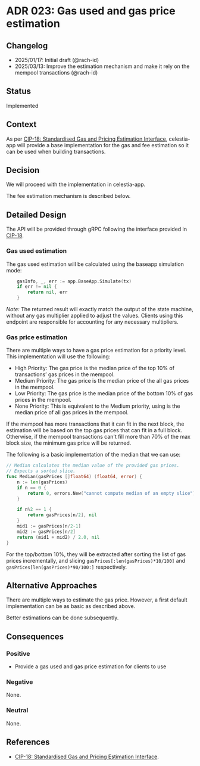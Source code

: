 # ADR 023: Gas used and gas price estimation

## Changelog

- 2025/01/17: Initial draft (@rach-id)
- 2025/03/13: Improve the estimation mechanism and make it rely on the mempool transactions (@rach-id)

## Status

Implemented

## Context

As per [CIP-18: Standardised Gas and Pricing Estimation Interface](https://github.com/celestiaorg/CIPs/blob/main/cips/cip-018.md), celestia-app will provide a base implementation for the gas and fee estimation so it can be used when building transactions.

## Decision

We will proceed with the implementation in celestia-app.

The fee estimation mechanism is described below.

## Detailed Design

The API will be provided through gRPC following the interface provided in [CIP-18](https://github.com/celestiaorg/CIPs/blob/main/cips/cip-018.md).

### Gas used estimation

The gas used estimation will be calculated using the baseapp simulation mode:

```go
	gasInfo, _, err := app.BaseApp.Simulate(tx)
	if err != nil {
		return nil, err
	}
```

_Note:_ The returned result will exactly match the output of the state machine, without any gas multiplier applied to adjust the values.
Clients using this endpoint are responsible for accounting for any necessary multipliers.

### Gas price estimation

There are multiple ways to have a gas price estimation for a priority level. This implementation will use the following:

- High Priority: The gas price is the median price of the top 10% of transactions’ gas prices in the mempool.
- Medium Priority: The gas price is the median price of the all gas prices in the mempool.
- Low Priority: The gas price is the median price of the bottom 10% of gas prices in the mempool.
- None Priority: This is equivalent to the Medium priority, using is the median price of all gas prices in the mempool.

If the mempool has more transactions that it can fit in the next block, the estimation will be based on the top gas prices that can fit in a full block. Otherwise, if the mempool transactions can't fill more than 70% of the max block size, the minimum gas price will be returned.

The following is a basic implementation of the median that we can use:

```go
// Median calculates the median value of the provided gas prices.
// Expects a sorted slice.
func Median(gasPrices []float64) (float64, error) {
    n := len(gasPrices)
    if n == 0 {
        return 0, errors.New("cannot compute median of an empty slice")
    }

    if n%2 == 1 {
        return gasPrices[n/2], nil
    }
    mid1 := gasPrices[n/2-1]
    mid2 := gasPrices[n/2]
    return (mid1 + mid2) / 2.0, nil
}
```

For the top/bottom 10%, they will be extracted after sorting the list of gas prices incrementally, and slicing `gasPrices[:len(gasPrices)*10/100]` and `gasPrices[len(gasPrices)*90/100:]` respectively.

## Alternative Approaches

There are multiple ways to estimate the gas price. However, a first default implementation can be as basic as described above.

Better estimations can be done subsequently.

## Consequences

### Positive

- Provide a gas used and gas price estimation for clients to use

### Negative

None.

### Neutral

None.

## References

- [CIP-18: Standardised Gas and Pricing Estimation Interface](https://github.com/celestiaorg/CIPs/blob/main/cips/cip-018.md).
